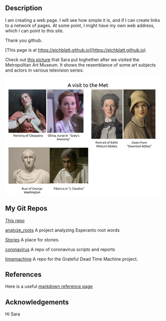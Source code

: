 ## Description 

I am creating a web page. I will see how simple it is, and if I can create links to a network of pages. 
At some point, I might have my own web address, which I can point to this site.

Thank you github.

[This page is at https://eichblatt.github.io](https://eichblatt.github.io)

Check out [this picture](Actors%20and%20Art%20Comparison.png) that Sara put toghether after we visited the Metropolitan Art Museum. It shows the resemblance of some art subjects and actors in various television series:

![alt text](Actors%20and%20Art%20Comparison.png "Actors and Art Subjects")


## My Git Repos
[This repo](https://github.com/eichblatt/eichblatt.github.io)

[analyze_roots](https://eichblatt.github.io/analyze_roots) A project analyzing Esperanto root words

[Stories](https://eichblatt.github.io/stories) A place for stories.

[coronavirus](https://eichblatt.github.io/coronavirus) A repo of coronavirus scripts and reports

[timemachine](https://eichblatt.github.io/timemachine) A repo for the Grateful Dead Time Machine project.

## References

Here is a useful [markdown reference page](https://github.com/adam-p/markdown-here/wiki/Markdown-Cheatsheet#links)

## Acknowledgements
Hi Sara 
